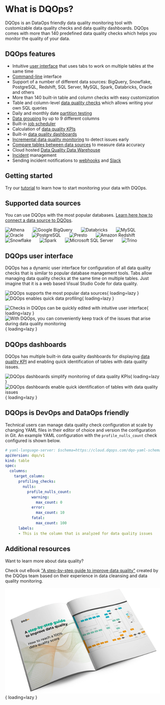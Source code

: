 # What is DQOps?

DQOps is an DataOps friendly data quality monitoring tool with customizable data quality checks and data quality dashboards.
DQOps comes with more than 140 predefined data quality checks which helps you monitor the quality of your data.

## DQOps features
- Intuitive [user interface](dqo-concepts/dqops-user-interface-overview.md) that uses tabs
  to work on multiple tables at the same time
- [Command-line](dqo-concepts/command-line-interface.md) interface
- Support of a number of different data sources: BigQuery, Snowflake, PostgreSQL, Redshift, SQL Server, MySQL, Spark, Databricks, Oracle and others
- More than 140 built-in table and column checks with easy customization
- Table and column-level [data quality checks](dqo-concepts/definition-of-data-quality-checks/index.md) which allows writing your own SQL queries
- Daily and monthly date [partition testing](dqo-concepts/definition-of-data-quality-checks/partition-checks.md)
- [Data grouping](dqo-concepts/measuring-data-quality-with-data-grouping.md) by up to 9 different columns
- Built-in [job scheduler](working-with-dqo/configure-scheduling-of-data-quality-checks/index.md)
- Calculation of [data quality KPIs](dqo-concepts/definition-of-data-quality-kpis.md)
- Built-in [data quality dashboards](dqo-concepts/types-of-data-quality-dashboards.md)
- [Incremental data quality monitoring](dqo-concepts/incremental-data-quality-monitoring.md) to detect issues early
- [Compare tables between data sources](working-with-dqo/compare-tables-between-data-sources.md) to measure data accuracy
- Cloud hosted [Data Quality Data Warehouse](dqo-concepts/architecture/dqops-architecture.md#data-quality-data-warehouse)
- [Incident](working-with-dqo/managing-data-quality-incidents-with-dqops.md) management
- Sending incident notifications to [webhooks](./integrations/webhooks/index.md) and [Slack](./integrations/slack/configuring-slack-notifications.md)

## Getting started

Try our [tutorial](./getting-started/index.md) to learn how to start monitoring your data with DQOps.

## Supported data sources

You can use DQOps with the most popular databases. [Learn here how to connect a data source to DQOps](./data-sources/index.md).

![Athena](https://dqops.com/docs/images/connections/athena2.png)
&nbsp; &nbsp; &nbsp; ![Google BigQuery](https://dqops.com/docs/images/connections/google-bigquery.png)
&nbsp; &nbsp; &nbsp; ![Databricks](https://dqops.com/docs/images/connections/databricks.png)
&nbsp; &nbsp; &nbsp; ![MySQL](https://dqops.com/docs/images/connections/mysql.png)
&nbsp; &nbsp; &nbsp; ![Oracle](https://dqops.com/docs/images/connections/oracle2.png)
&nbsp; &nbsp; &nbsp; ![PostgreSQL](https://dqops.com/docs/images/connections/postgresql.png)
&nbsp; &nbsp; &nbsp; ![Presto](https://dqops.com/docs/images/connections/presto1.png)
&nbsp; &nbsp; &nbsp; ![Amazon Redshift](https://dqops.com/docs/images/connections/amazon-redshift1.png)
&nbsp; &nbsp; &nbsp; ![Snowflake](https://dqops.com/docs/images/connections/snowflake.png)
&nbsp; &nbsp; &nbsp; ![Spark](https://dqops.com/docs/images/connections/spark.png)
&nbsp; &nbsp; &nbsp; ![Microsoft SQL Server](https://dqops.com/docs/images/connections/microsoft-sql-server.png)
&nbsp; &nbsp; &nbsp; ![Trino](https://dqops.com/docs/images/connections/trino1.png)


## DQOps user interface

DQOps has a dynamic user interface for configuration of all data quality checks that is similar to popular database management tools.
Tabs allow managing data quality checks at the same time on multiple tables. Just imagine that it is a web based
Visual Studio Code for data quality. 

![DQOps supports the most popular data sources](https://dqops.com/docs/images/dqops-data-sources2.png "DQOps supports the most popular data sources"){ loading=lazy } &nbsp; &nbsp; &nbsp; ![DQOps enables quick data profiling](https://dqops.com/docs/images/dqops-profiling.png "DQOps enables quick data profiling"){ loading=lazy }


![Checks in DQOps can be quickly edited with intuitive user interface](https://dqops.com/docs/images/dqops-checks-editor.png "Checks in DQOps can be quickly edited with intuitive user interface"){ loading=lazy } &nbsp; &nbsp; &nbsp; ![With DQOps, you can conveniently keep track of the issues that arise during data quality monitoring](https://dqops.com/docs/images/dqops-incidents-management.png "With DQOps, you can conveniently keep track of the issues that arise during data quality monitoring"){ loading=lazy } 

## DQOps dashboards

DQOps has multiple built-in data quality dashboards for displaying [data quality KPI](./dqo-concepts/definition-of-data-quality-kpis.md)
and enabling quick identification of tables with data quality issues.

![DQOps dashboards simplify monitoring of data quality KPIs](https://dqops.com/docs/images/dqops-kpis-scorecard-dashboard.png "DQOps dashboards simplify monitoring of data quality KPIs"){ loading=lazy } &nbsp; &nbsp; &nbsp; ![DQOps dashboards enable quick identification of tables with data quality issues](https://dqops.com/docs/images/dqops-current-completeness-issues-dashboard.png "DQOps dashboards enable quick identification of tables with data quality issues"){ loading=lazy } 

## DQOps is DevOps and DataOps friendly

Technical users can manage data quality check configuration at scale by changing YAML files in their editor of choice 
and version the configuration in Git. An example YAML configuration with the `profile_nulls_count` check configured is shown below.

```yaml hl_lines="7-15"
# yaml-language-server: $schema=https://cloud.dqops.com/dqo-yaml-schema/TableYaml-schema.json
apiVersion: dqo/v1
kind: table
spec:
  columns:
    target_column:
      profiling_checks:
        nulls:
          profile_nulls_count:
            warning:
              max_count: 0
            error:
              max_count: 10
            fatal:
              max_count: 100
      labels:
      - This is the column that is analyzed for data quality issues
```

## Additional resources

Want to learn more about data quality? 

Check out eBook ["A step-by-step guide to improve data quality"](https://dqops.com/dqo_ebook_a_step-by-step_guide_to_improve_data_quality-2/)
created by the DQOps team based on their experience in data cleansing and data quality monitoring.

![A step-by-step guide to improve data quality](./images/dqops-ebook-open-with-process.png "A step-by-step guide to improve data quality"){ loading=lazy }